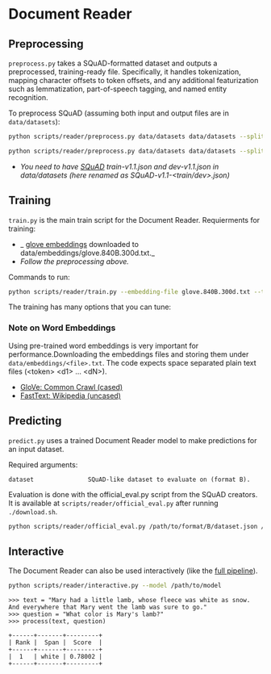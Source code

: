 # Document Reader

## Preprocessing

`preprocess.py` takes a SQuAD-formatted dataset and outputs a preprocessed, training-ready file. Specifically, it handles tokenization, mapping character offsets to token offsets, and any additional featurization such as lemmatization, part-of-speech tagging, and named entity recognition.

To preprocess SQuAD (assuming both input and output files are in `data/datasets`):

```bash
python scripts/reader/preprocess.py data/datasets data/datasets --split SQuAD-v1.1-train
```
```bash
python scripts/reader/preprocess.py data/datasets data/datasets --split SQuAD-v1.1-dev
```
- _You need to have [SQuAD](../../README.md#qa-datasets) train-v1.1.json and dev-v1.1.json in data/datasets (here renamed as SQuAD-v1.1-<train/dev>.json)_

## Training

`train.py` is the main train script for the Document Reader. Requierments for training: 
- _ [glove embeddings](#note-on-word-embeddings) downloaded to data/embeddings/glove.840B.300d.txt._
- _Follow the preprocessing above._


Commands to run:

```bash
python scripts/reader/train.py --embedding-file glove.840B.300d.txt --tune-partial 1000
```


The training has many options that you can tune:


### Note on Word Embeddings

Using pre-trained word embeddings is very important for performance.Downloading the embeddings files and storing them under `data/embeddings/<file>.txt`. The code expects space separated plain text files (\<token\> \<d1\> ... \<dN\>).

- [GloVe: Common Crawl (cased)](http://nlp.stanford.edu/data/wordvecs/glove.840B.300d.zip)
- [FastText: Wikipedia (uncased)](https://dl.fbaipublicfiles.com/fasttext/vectors-english/wiki-news-300d-1M.vec.zip)

## Predicting

`predict.py` uses a trained Document Reader model to make predictions for an input dataset.

Required arguments:
```
dataset               SQuAD-like dataset to evaluate on (format B).
```



Evaluation is done with the official_eval.py script from the SQuAD creators. It is available at `scripts/reader/official_eval.py` after running `./download.sh`.

```bash
python scripts/reader/official_eval.py /path/to/format/B/dataset.json /path/to/predictions/with/--official/flag/set.json
```

## Interactive

The Document Reader can also be used interactively (like the [full pipeline](../../README.md#quick-start-demo)).

```bash
python scripts/reader/interactive.py --model /path/to/model
```

```
>>> text = "Mary had a little lamb, whose fleece was white as snow. And everywhere that Mary went the lamb was sure to go."
>>> question = "What color is Mary's lamb?"
>>> process(text, question)

+------+-------+---------+
| Rank |  Span |  Score  |
+------+-------+---------+
|  1   | white | 0.78002 |
+------+-------+---------+
```
